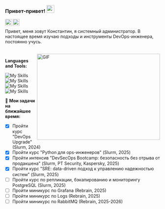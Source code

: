 ### Привет-привет! <img src="https://media.giphy.com/media/hvRJCLFzcasrR4ia7z/giphy.gif" width="25px">
<a href="https://vk.com/id807627">
  <img align="left" alt="VKontakte" width="22px" src="https://cdn.jsdelivr.net/npm/simple-icons@v3/icons/vk.svg" />
</a>
<a href="https://t.me/redkin_kv">
  <img align="left" alt="My Telegram" width="22px" src="https://cdn.jsdelivr.net/npm/simple-icons@v3/icons/telegram.svg" />
</a>



<br />

Привет, меня зовут Константин, я системный администратор. В настоящее время изучаю подходы и инструменты DevOps-инженера, постоянно учусь.

<br />

<img align="right" alt="GIF" src="https://raw.githubusercontent.com/kalashnikov-ulmic/kalashnikov-ulmic/main/%D0%A3%D1%87%D1%83%D1%81%D1%8C%20%D0%BD%D0%B0%20Slurm.png?raw=true" width="400" height="280" />
  
**Languages and Tools:** 

![My Skills](https://skillicons.dev/icons?i=linux,bash,windows,powershell,ansible,terraform)
![My Skills](https://skillicons.dev/icons?i=docker,kubernetes,gitlab)
![My Skills](https://skillicons.dev/icons?i=grafana,prometheus,elasticsearch)
![My Skills](https://skillicons.dev/icons?i=nginx,postgres,python)

🚧 **Мои задачи на ближайшее время:**
<!-- TODO-IST:START -->
* [X] Пройти курс "DevOps Upgrade" (Slurm, 2024)
* [X] Пройти курс "Python для ops-инженеров" (Slurm, 2025)
* [X] Пройти интенсив "DevSecOps Bootcamp: безопасность без отрыва от продакшена" (Slurm, PT Security, Kaspersky, 2025)
* [X] Пройти курс "SRE: data-driven подход к управлению надежностью систем" (Slurm, 2025)
* [ ] Пройти курс по репликации, бэкапированию и мониторингу PostgreSQL (Slurm, 2025)
* [ ] Пройти миникурс по Grafana (Rebrain, 2025)
* [ ] Пройти миникурс по Logs (Rebrain, 2025)
* [ ] Пройти миникурс по RabbitMQ (Rebrain, 2025-2026)   
<!-- TODO-IST:END -->
